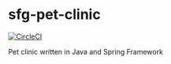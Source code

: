 # sfg-pet-clinic

[![CircleCI](https://circleci.com/gh/henriquedeof/sfg-pet-clinic.svg?style=svg)](https://circleci.com/gh/henriquedeof/sfg-pet-clinic)

Pet clinic written in Java and Spring Framework
